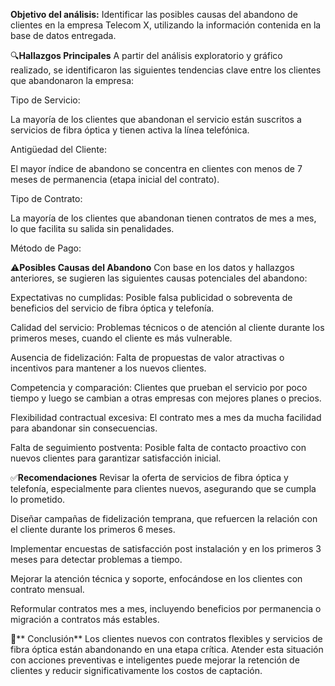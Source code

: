 **Objetivo del análisis:** 
Identificar las posibles causas del abandono de clientes en la empresa Telecom X, utilizando la información contenida en la base de datos entregada.

🔍**Hallazgos Principales**
A partir del análisis exploratorio y gráfico realizado, se identificaron las siguientes tendencias clave entre los clientes que abandonaron la empresa:

Tipo de Servicio:

La mayoría de los clientes que abandonan el servicio están suscritos a servicios de fibra óptica y tienen activa la línea telefónica.

Antigüedad del Cliente:

El mayor índice de abandono se concentra en clientes con menos de 7 meses de permanencia (etapa inicial del contrato).

Tipo de Contrato:

La mayoría de los clientes que abandonan tienen contratos de mes a mes, lo que facilita su salida sin penalidades.

Método de Pago:

⚠️**Posibles Causas del Abandono** Con base en los datos y hallazgos anteriores, se sugieren las siguientes causas potenciales del abandono:

Expectativas no cumplidas: Posible falsa publicidad o sobreventa de beneficios del servicio de fibra óptica y telefonía.

Calidad del servicio: Problemas técnicos o de atención al cliente durante los primeros meses, cuando el cliente es más vulnerable.

Ausencia de fidelización: Falta de propuestas de valor atractivas o incentivos para mantener a los nuevos clientes.

Competencia y comparación: Clientes que prueban el servicio por poco tiempo y luego se cambian a otras empresas con mejores planes o precios.

Flexibilidad contractual excesiva: El contrato mes a mes da mucha facilidad para abandonar sin consecuencias.

Falta de seguimiento postventa: Posible falta de contacto proactivo con nuevos clientes para garantizar satisfacción inicial.

✅**Recomendaciones** 
Revisar la oferta de servicios de fibra óptica y telefonía, especialmente para clientes nuevos, asegurando que se cumpla lo prometido.

Diseñar campañas de fidelización temprana, que refuercen la relación con el cliente durante los primeros 6 meses.

Implementar encuestas de satisfacción post instalación y en los primeros 3 meses para detectar problemas a tiempo.

Mejorar la atención técnica y soporte, enfocándose en los clientes con contrato mensual.

Reformular contratos mes a mes, incluyendo beneficios por permanencia o migración a contratos más estables.

📌** Conclusión**
Los clientes nuevos con contratos flexibles y servicios de fibra óptica están abandonando en una etapa crítica. Atender esta situación con acciones preventivas e inteligentes puede mejorar la retención de clientes y reducir significativamente los costos de captación.
